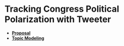 
# Tracking Congress Political Polarization with Tweeter

- **[Proposal](R/proposal.md)**
- **[Topic Modeling](R/topic_modeling.md)**
